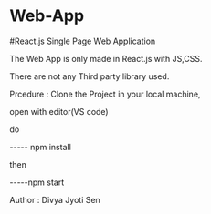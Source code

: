 # Web-App


#React.js Single Page Web Application

The Web App is only made in React.js with JS,CSS.

There are not any Third party library used.

Prcedure : Clone the Project in your local machine,

open with editor(VS code)

do

----- npm install

 then

 -----npm start
 

Author : Divya Jyoti Sen
